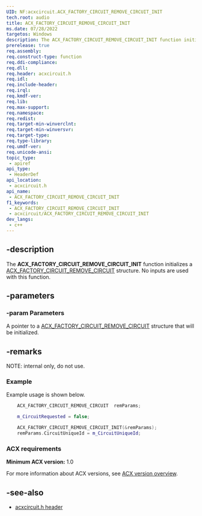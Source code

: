 ```yaml
---
UID: NF:acxcircuit.ACX_FACTORY_CIRCUIT_REMOVE_CIRCUIT_INIT
tech.root: audio
title: ACX_FACTORY_CIRCUIT_REMOVE_CIRCUIT_INIT
ms.date: 07/28/2022
targetos: Windows
description: The ACX_FACTORY_CIRCUIT_REMOVE_CIRCUIT_INIT function initializes a ACX_FACTORY_CIRCUIT_REMOVE_CIRCUIT structure.
prerelease: true
req.assembly: 
req.construct-type: function
req.ddi-compliance: 
req.dll: 
req.header: acxcircuit.h
req.idl: 
req.include-header: 
req.irql: 
req.kmdf-ver: 
req.lib: 
req.max-support: 
req.namespace: 
req.redist: 
req.target-min-winverclnt: 
req.target-min-winversvr: 
req.target-type: 
req.type-library: 
req.umdf-ver: 
req.unicode-ansi: 
topic_type:
 - apiref
api_type:
 - HeaderDef
api_location:
 - acxcircuit.h
api_name:
 - ACX_FACTORY_CIRCUIT_REMOVE_CIRCUIT_INIT
f1_keywords:
 - ACX_FACTORY_CIRCUIT_REMOVE_CIRCUIT_INIT
 - acxcircuit/ACX_FACTORY_CIRCUIT_REMOVE_CIRCUIT_INIT
dev_langs:
 - c++
---
```


## -description

The **ACX_FACTORY_CIRCUIT_REMOVE_CIRCUIT_INIT** function initializes a [ACX_FACTORY_CIRCUIT_REMOVE_CIRCUIT](ns-acxcircuit-acx_factory_circuit_remove_circuit.md) structure. No inputs are used with this function.

## -parameters

### -param Parameters

A pointer to a [ACX_FACTORY_CIRCUIT_REMOVE_CIRCUIT](ns-acxcircuit-acx_factory_circuit_remove_circuit.md) structure that will be initialized.

## -remarks

NOTE: internal only, do not use.

### Example

Example usage is shown below.

```cpp
    ACX_FACTORY_CIRCUIT_REMOVE_CIRCUIT  remParams;

    m_CircuitRequested = false;

    ACX_FACTORY_CIRCUIT_REMOVE_CIRCUIT_INIT(&remParams);
    remParams.CircuitUniqueId = m_CircuitUniqueId;
```

### ACX requirements

**Minimum ACX version:** 1.0

For more information about ACX versions, see [ACX version overview](/windows-hardware/drivers/audio/acx-version-overview).

## -see-also

- [acxcircuit.h header](index.md)
